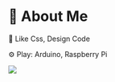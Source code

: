 
# 📝 About Me

🤔 Like Css, Design Code

⚙️ Play: Arduino, Raspberry Pi 

![](https://skillicons.dev/icons?i=js,html,css,docker,vue,nodejs,git,dart,linux,py,ts,vscode)


